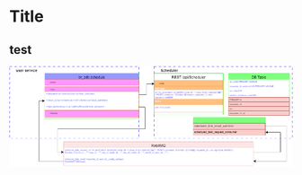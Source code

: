 # Title
## test

![Schedular Architecture Diagram](https://github.com/b-raisdana/SVMtest/blob/main/SampleDrawing.drawio.3.drawio.png)

